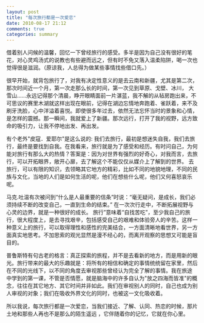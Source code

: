 ```yaml
---
layout: post
title: "每次旅行都是一次爱恋"
date: 2010-08-17 21:12
comments: true
categories: summary
---
```

借着别人问候的温馨，回忆一下曾经旅行的感受。多半是因为自己没有很好的笔花，对心灵鸡汤式的说教也有些避而远之，但有时不免又落入温柔陷阱，喝一次也觉得很是滋润。（原谅我，人总得为做某些事情找些借口先。）

很早开始，就背包旅行了，对我有决定性意义的是去云南和新疆，尤其是第二次，那次时间近一个月，第一次走那么长的时间，第一次见到草原、戈壁、冰川， 大雪山……永远记得那个清晨，睁开眼睛面前一片湛蓝，我不解的从毡房跑出来，不可思议的赛里木湖就这样出现在眼前，记得在湖边忘情地奔跑着、雀跃着，来不及刷牙洗脸，心中洋溢着喜悦。即使很多年过去，依然无法忘怀当时的景象和心情，是怎样的震撼。那一瞬间，我就爱上了新疆。那次远行，打开了我的视野，远方致命的吸引力，让我不停地出发、再出发。

有个老外"皮寇．爱耶尔"是这么说的: 我们去旅行，最初是想迷失自我，我们去旅行，最终是要找到自我。在我看来，旅行就是为了感受和经历。有时问自己，为何能对旅行有那么大的热情？答案是：因为对世界有强烈的好奇心，对我而言，去旅行，可以开拓眼界，敞开心扉，去了解这个不能仅仅从媒介上了解到的世界。 去旅行，可以有限的知识，去领略其它地方的精彩，比如不同的地貌地理，不同的民族与文化，当地的人们是如何生活的呢，他们在想些什么呢，他们又何喜怒哀乐呢。 

马克.吐温有次被问到“什么是人最重要的信条”时说：“毫无疑问，是成长，我们必须持续不断的改变自己，一直到生命的结束。”  在一次次行走中，不断拓展视野与心灵的边界，就是一种很好的成长。 旅行”意味着“自找苦吃”，至少我自己的旅行，很大程度上，是去寻找艰辛，包括感受自己的艰难和体验旁人的辛苦。这样一种意义上的旅行，可以取得理性和感性的完美结合，一方面清晰地看世界，另一方面真实地思考。不加思索的观光显然是漫不经心的，而离开观察的思想又可能是盲目的。 

普鲁斯特有句古老的格言：真正探索的旅程，并不是去看新的地方，而是用新的眼光。旅行带来的最大的乐趣就是：将所有的相信和确定的事情统统留在家里，然后在不同的光线下，以不同的角度去审视那些曾经认为完全了解的事情。我在旅途 中学到的第一课，不管是否情愿，就是脑海中的许多自认为"放之四海而皆准"的概念，往往在其它地方、其它时间并非如此。我们在审视别人的同时，自己也成为别人审视的对象；我们在吸收外界文化的同时，也被这一文化吸收着。

所以我说，每次旅行都是一次爱恋，当我们接近、了解、认同、热恋的时候，那片土地和那些人再也不是那么的陌生遥远 ，它伴随着你的记忆，它就在你心里。

